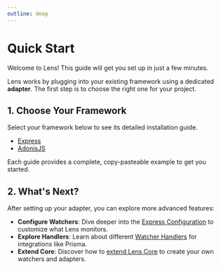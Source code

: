 ```yaml
---
outline: deep
---
```


# Quick Start

Welcome to Lens! This guide will get you set up in just a few minutes.

Lens works by plugging into your existing framework using a dedicated **adapter**. The first step is to choose the right one for your project.

## 1. Choose Your Framework

Select your framework below to see its detailed installation guide.

<div class="vp-doc">
  <ul>
    <li><a href="../adapters/express/installation">Express</a></li>
    <li><a href="../adapters/adonis/installation">AdonisJS</a></li>
  </ul>
</div>

Each guide provides a complete, copy-pasteable example to get you started.

## 2. What's Next?

After setting up your adapter, you can explore more advanced features:

- **Configure Watchers**: Dive deeper into the [Express Configuration](../adapters/express/configuration.md) to customize what Lens monitors.
- **Explore Handlers**: Learn about different [Watcher Handlers](../watchers/handlers.md) for integrations like Prisma.
- **Extend Core**: Discover how to [extend Lens Core](../extending/core.md) to create your own watchers and adapters.